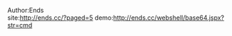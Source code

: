Author:Ends  
site:<url>http://ends.cc/?paged=5</url>
    demo:http://ends.cc/webshell/base64.jspx?str=cmd